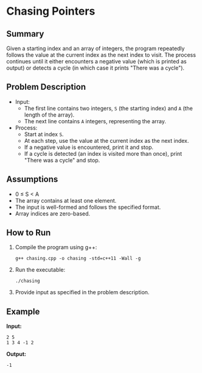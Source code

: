 # Chasing Pointers

## Summary

Given a starting index and an array of integers, the program repeatedly follows the value at the current index as the next index to visit. The process continues until it either encounters a negative value (which is printed as output) or detects a cycle (in which case it prints "There was a cycle").

## Problem Description

- Input:
  - The first line contains two integers, `S` (the starting index) and `A` (the length of the array).
  - The next line contains `A` integers, representing the array.
- Process:
  - Start at index `S`.
  - At each step, use the value at the current index as the next index.
  - If a negative value is encountered, print it and stop.
  - If a cycle is detected (an index is visited more than once), print "There was a cycle" and stop.

## Assumptions

- 0 ≤ S < A
- The array contains at least one element.
- The input is well-formed and follows the specified format.
- Array indices are zero-based.

## How to Run

1. Compile the program using g++:
   ```
   g++ chasing.cpp -o chasing -std=c++11 -Wall -g
   ```

2. Run the executable:
   ```
   ./chasing
   ```

3. Provide input as specified in the problem description.

## Example

**Input:**
```
2 5
1 3 4 -1 2
```

**Output:**
```
-1
```